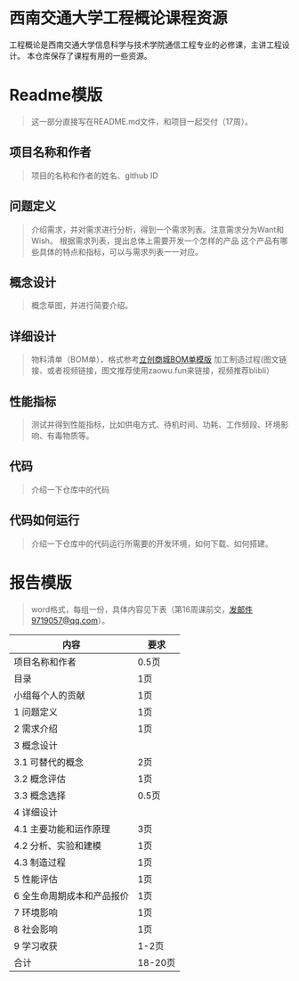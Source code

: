 # 西南交通大学工程概论课程资源
工程概论是西南交通大学信息科学与技术学院通信工程专业的必修课，主讲工程设计。
本仓库保存了课程有用的一些资源。

# Readme模版
> 这一部分直接写在README.md文件，和项目一起交付（17周）。

## 项目名称和作者
> 项目的名称和作者的姓名、github ID
## 问题定义
> 介绍需求，并对需求进行分析，得到一个需求列表。注意需求分为Want和Wish。
> 根据需求列表，提出总体上需要开发一个怎样的产品
> 这个产品有哪些具体的特点和指标，可以与需求列表一一对应。
## 概念设计
> 概念草图，并进行简要介绍。
## 详细设计
> 物料清单（BOM单），格式参考[立创商城BOM单模版](https://bom.szlcsc.com/bom.html?from=dh)
> 加工制造过程(图文链接、或者视频链接，图文推荐使用zaowu.fun来链接，视频推荐blibli）
## 性能指标
> 测试并得到性能指标，比如供电方式、待机时间、功耗、工作频段、环境影响、有毒物质等。
## 代码
> 介绍一下仓库中的代码
## 代码如何运行
> 介绍一下仓库中的代码运行所需要的开发环境，如何下载、如何搭建。





# 报告模版
> word格式，每组一份，具体内容见下表（第16周课前交，发邮件9719057@qq.com）。

内容 | 要求
------------ | -------------
项目名称和作者 | 0.5页
目录 | 1页
小组每个人的贡献 | 1页
1 问题定义 | 1页
2 需求介绍 | 1页
3 概念设计 | 
3.1 可替代的概念 | 2页
3.2 概念评估 | 1页
3.3 概念选择 | 0.5页
4 详细设计 | 
4.1 主要功能和运作原理 | 3页
4.2 分析、实验和建模 | 1页
4.3 制造过程 | 1页
5 性能评估 | 1页
6 全生命周期成本和产品报价 | 1页
7 环境影响 | 1页
8 社会影响 | 1页
9 学习收获 | 1-2页
合计 | 18-20页
